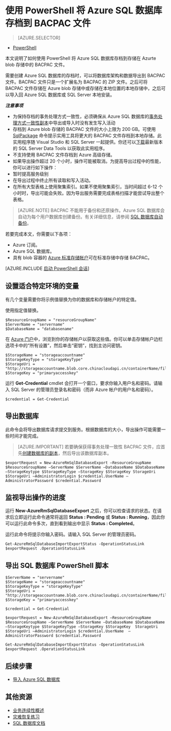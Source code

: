 <properties 
    pageTitle="使用 PowerShell 将 Azure SQL 数据库存档到 BACPAC 文件" 
    description="使用 PowerShell 将 Azure SQL 数据库存档到 BACPAC 文件" 
	services="sql-database"
	documentationCenter=""
	authors="stevestein"
	manager="jhubbard"
	editor=""/>

<tags
	ms.service="sql-database"
	ms.date="07/06/2016"
	wacn.date="08/15/2016" />


# 使用 PowerShell 将 Azure SQL 数据库存档到 BACPAC 文件

> [AZURE.SELECTOR]
- [PowerShell](/documentation/articles/sql-database-export-powershell/)


本文说明了如何使用 PowerShell 将 Azure SQL 数据库存档到存储在 Azurte blob 存储中的 BACPAC 文件。

需要创建 Azure SQL 数据库的存档时，可以将数据库架构和数据导出到 BACPAC 文件。BACPAC 文件只是一个扩展名为 BACPAC 的 ZIP 文件。之后可将 BACPAC 文件存储在 Azure blob 存储中或存储在本地位置的本地存储中，之后可以导入回 Azure SQL 数据库或 SQL Server 本地安装。

***注意事项***

- 为保持存档的事务处理方式一致性，必须确保从 Azure SQL 数据库的[事务处理方式一致性副本](/documentation/articles/sql-database-copy/)中导出或导入时没有发生写入活动
- 存档到 Azure blob 存储的 BACPAC 文件的大小上限为 200 GB。可使用 [SqlPackage](https://msdn.microsoft.com/zh-cn/library/hh550080.aspx) 命令提示实用工具将更大的 BACPAC 文件存档到本地存储。此实用程序随 Visual Studio 和 SQL Server 一起提供。你还可以[下载](https://msdn.microsoft.com/zh-cn/library/mt204009.aspx)最新版本的 SQL Server Data Tools 以获取此实用程序。
- 不支持使用 BACPAC 文件存档到 Azure 高级存储。
- 如果导出操作超过 20 个小时，操作可能被取消。为提高导出过程中的性能，你可以进行如下操作：
 - 暂时提高服务级别
 - 在导出过程中终止所有读取和写入活动。
 - 在所有大型表格上使用聚集索引。如果不使用聚集索引，当时间超过 6-12 个小时时，导出可能会失败。因为导出服务需要完成表格扫描才能尝试导出整个表格。
 
> [AZURE.NOTE] BACPAC 不能用于备份和还原操作。Azure SQL 数据库会自动为每个用户数据库创建备份。有关详细信息，请参阅 [SQL 数据库自动备份](/documentation/articles/sql-database-automated-backups/)。

若要完成本文，你需要以下各项：

- Azure 订阅。
- Azure SQL 数据库。
- 具有 blob 容器的 [Azure 标准存储帐户](/documentation/articles/storage-create-storage-account/)可在标准存储中存储 BACPAC。


[AZURE.INCLUDE [启动 PowerShell 会话](../../includes/sql-database-powershell.md)]


## 设置适合特定环境的变量

有几个变量需要你将示例值替换为你的数据库和存储帐户的特定值。

使用指定值替换。

    $ResourceGroupName = "resourceGroupName"
    $ServerName = "servername"
    $DatabaseName = "databasename"


在 [Azure 门户](https://portal.azure.cn)中，浏览到你的存储帐户以获取这些值。你可以单击存储帐户边栏选项卡中的“所有设置”，然后单击“密钥”，找到主访问密钥。

    $StorageName = "storageaccountname"
    $StorageKeyType = "storageKeyType"
    $StorageUri = "http://storageaccountname.blob.core.chinacloudapi.cn/containerName/filename.bacpac"
    $StorageKey = "primaryaccesskey"


运行 **Get-Credential** cmdlet 会打开一个窗口，要求你输入用户名和密码。请输入 SQL Server 的管理员登录名和密码（而非 Azure 帐户的用户名和密码）。

    $credential = Get-Credential

## 导出数据库

此命令会将导出数据库请求提交到服务。根据数据库的大小，导出操作可能需要一些时间才能完成。

> [AZURE.IMPORTANT] 若要确保获得事务处理一致性 BACPAC 文件，应首先[创建数据库的副本](/documentation/articles/sql-database-copy-powershell/)，然后导出该数据库副本。


    $exportRequest = New-AzureRmSqlDatabaseExport –ResourceGroupName  $ResourceGroupName –ServerName $ServerName –DatabaseName $DatabaseName –StorageKeytype $StorageKeyType –StorageKey $StorageKey StorageUri $StorageUri –AdministratorLogin $credential.UserName –AdministratorPassword $credential.Password
    

## 监视导出操作的进度

运行 **New-AzureRmSqlDatabaseExport** 之后，你可以检查请求的状态。在请求后立即运行此命令通常将返回 **Status : Pending** 或 **Status : Running**，因此你可以运行此命令多次，直到看到输出中显示 **Status : Completed**。

运行此命令将提示你输入密码。请输入 SQL Server 的管理员密码。


    Get-AzureRmSqlDatabaseImportExportStatus -OperationStatusLink $exportRequest .OperationStatusLink
    


## 导出 SQL 数据库 PowerShell 脚本


    $ServerName = "servername"
    $StorageName = "storageaccountname"
    $StorageKeyType = "storageKeyType"
    $StorageUri = "http://storageaccountname.blob.core.chinacloudapi.cn/containerName/filename.bacpac"
    $StorageKey = "primaryaccesskey"

    $credential = Get-Credential

    $exportRequest = New-AzureRmSqlDatabaseExport –ResourceGroupName  $ResourceGroupName –ServerName $ServerName –DatabaseName $DatabaseName –StorageKeytype $StorageKeyType –StorageKey $StorageKey  StorageUri $StorageUri –AdministratorLogin $credential.UserName  –AdministratorPassword $credential.Password

    Get-AzureRmSqlDatabaseImportExportStatus -OperationStatusLink $exportRequest .OperationStatusLink

## 后续步骤

- [导入 Azure SQL 数据库](/documentation/articles/sql-database-import-powershell/)


## 其他资源

- [业务连续性概述](/documentation/articles/sql-database-business-continuity/)
- [灾难恢复练习](/documentation/articles/sql-database-disaster-recovery-drills/)
- [SQL 数据库文档](/documentation/services/sql-databases)

<!---HONumber=Mooncake_0808_2016-->